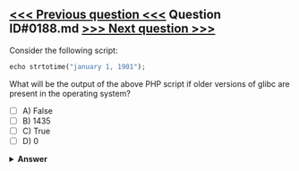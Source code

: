 [<<< Previous question <<<](0187.md)   Question ID#0188.md   [>>> Next question >>>](0189.md)
---

Consider the following script:

```php
echo strtotime("january 1, 1901");
```
What will be the output of the above PHP script if older versions of glibc are present in the operating system?

- [ ] A) False
- [ ] B) 1435
- [ ] C) True
- [ ] D) 0

<details><summary><b>Answer</b></summary>
<p>
  Answer: <strong>A</strong>
</p>
</details>
